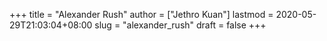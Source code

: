 +++
title = "Alexander Rush"
author = ["Jethro Kuan"]
lastmod = 2020-05-29T21:03:04+08:00
slug = "alexander_rush"
draft = false
+++
